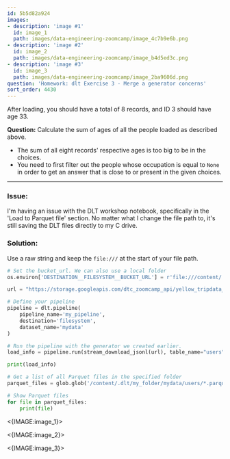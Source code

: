 ```yaml
---
id: 5b5d82a924
images:
- description: 'image #1'
  id: image_1
  path: images/data-engineering-zoomcamp/image_4c7b9e6b.png
- description: 'image #2'
  id: image_2
  path: images/data-engineering-zoomcamp/image_b4d5ed3c.png
- description: 'image #3'
  id: image_3
  path: images/data-engineering-zoomcamp/image_2ba9606d.png
question: 'Homework: dlt Exercise 3 - Merge a generator concerns'
sort_order: 4430
---
```


After loading, you should have a total of 8 records, and ID 3 should have age 33.

**Question:** Calculate the sum of ages of all the people loaded as described above.

- The sum of all eight records' respective ages is too big to be in the choices.
- You need to first filter out the people whose occupation is equal to `None` in order to get an answer that is close to or present in the given choices. 

---

### Issue:

I'm having an issue with the DLT workshop notebook, specifically in the 'Load to Parquet file' section. No matter what I change the file path to, it's still saving the DLT files directly to my C drive.

### Solution:

Use a raw string and keep the `file:///` at the start of your file path.

```python
# Set the bucket_url. We can also use a local folder
os.environ['DESTINATION__FILESYSTEM__BUCKET_URL'] = r'file:///content/.dlt/my_folder'

url = "https://storage.googleapis.com/dtc_zoomcamp_api/yellow_tripdata_2009-06.jsonl"

# Define your pipeline
pipeline = dlt.pipeline(
    pipeline_name='my_pipeline',
    destination='filesystem',
    dataset_name='mydata'
)

# Run the pipeline with the generator we created earlier.
load_info = pipeline.run(stream_download_jsonl(url), table_name="users", loader_file_format="parquet")

print(load_info)

# Get a list of all Parquet files in the specified folder
parquet_files = glob.glob('/content/.dlt/my_folder/mydata/users/*.parquet')

# Show Parquet files
for file in parquet_files:
    print(file)
```

<{IMAGE:image_1}>

<{IMAGE:image_2}>

<{IMAGE:image_3}>
